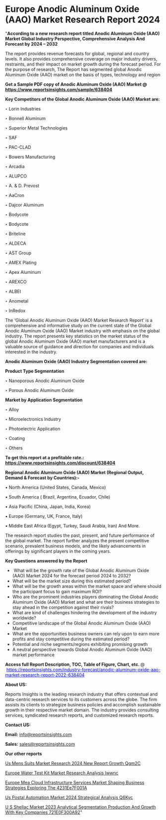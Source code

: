 # Europe Anodic Aluminum Oxide (AAO) Market Research Report 2024

"<strong>According to a new research report titled Anodic Aluminum Oxide (AAO) Market Global Industry Perspective, Comprehensive Analysis And Forecast by 2024 – 2032</strong>

The report provides revenue forecasts for global, regional and country levels. It also provides comprehensive coverage on major industry drivers, restraints, and their impact on market growth during the forecast period. For the purpose of research, The Report has segmented global Anodic Aluminum Oxide (AAO) market on the basis of types, technology and region

<strong>Get a Sample PDF copy of Anodic Aluminum Oxide (AAO) Market </strong><strong>@<a href=https://www.reportsinsights.com/sample/638404 style=color:#0000ff;> https://www.reportsinsights.com/sample/638404</a></strong></font>

<strong>Key Competitors of the Global Anodic Aluminum Oxide (AAO) Market are:</strong>

‣ Lorin Industries

‣ Bonnell Aluminum

‣ Superior Metal Technologies

‣ SAF

‣ PAC-CLAD

‣ Bowers Manufacturing

‣ Arcadia

‣ ALUPCO

‣ A. & D. Prevost

‣ AaCron

‣ Dajcor Aluminum

‣ Bodycote

‣ Bodycote

‣ Briteline

‣ ALDECA

‣ AST Group

‣ AMEX Plating

‣ Apex Aluminum

‣ AREXCO

‣ ALBEI

‣ Anometal

‣ InRedox

The ‘Global Anodic Aluminum Oxide (AAO) Market Research Report’ is a comprehensive and informative study on the current state of the Global Anodic Aluminum Oxide (AAO) Market industry with emphasis on the global industry. The report presents key statistics on the market status of the global Anodic Aluminum Oxide (AAO) market manufacturers and is a valuable source of guidance and direction for companies and individuals interested in the industry.

<strong>Anodic Aluminum Oxide (AAO) Industry Segmentation covered are:</strong>

<strong>Product Type Segmentation</strong>

‣    Nanoporous Anodic Aluminum Oxide

‣ Porous Anodic Aluminum Oxide

<strong>Market by Application Segmentation</strong>

‣   Alloy

‣ Microelectronics Industry

‣ Photoelectric Application

‣ Coating

‣ Others

<strong>To get this report at a profitable rate.: <a href=https://www.reportsinsights.com/discount/638404 style=color:#0000ff;>https://www.reportsinsights.com/discount/638404</a></strong></font>

<strong>Regional Anodic Aluminum Oxide (AAO) Market (Regional Output, Demand &amp; Forecast by Countries):-</strong>

• North America (United States, Canada, Mexico)

• South America ( Brazil, Argentina, Ecuador, Chile)

• Asia Pacific (China, Japan, India, Korea)

• Europe (Germany, UK, France, Italy)

• Middle East Africa (Egypt, Turkey, Saudi Arabia, Iran) And More.

The research report studies the past, present, and future performance of the global market. The report further analyzes the present competitive scenario, prevalent business models, and the likely advancements in offerings by significant players in the coming years.

<strong>Key Questions answered by the Report</strong>
<ul>
  <li> What will be the growth rate of the Global Anodic Aluminum Oxide (AAO) Market 2024 for the forecast period 2024 to 2032?</li>
  <li>What will be the market size during this estimated period?</li>
  <li>What will be the growth areas within the market space and where should the participant focus to gain maximum ROI?</li>
  <li>Who are the prominent industries players dominating the Global Anodic Aluminum Oxide (AAO) Market and what are their business strategies to stay ahead in the competition against their rivals?</li>
  <li>What are kind of challenges hindering the development of the industry worldwide?</li>
  <li>Competitive landscape of the Global Anodic Aluminum Oxide (AAO) Market</li>
  <li>What are the opportunities business owners can rely upon to earn more profits and stay competitive during the estimated period?</li>
  <li>Potential and niche segments/regions exhibiting promising growth</li>
  <li>A neutral perspective towards Global Anodic Aluminum Oxide (AAO) market performance</li>
</ul>
<strong>Access full Report Description, TOC, Table of Figure, Chart, etc. </strong>@  <a href=https://reportsinsights.com/industry-forecast/anodic-aluminum-oxide-aao-market-research-report-2022-638404 style=color:#0000ff;>https://reportsinsights.com/industry-forecast/anodic-aluminum-oxide-aao-market-research-report-2022-638404</a></font>

<strong><strong>About US</strong>:</strong>

Reports Insights is the leading research industry that offers contextual and data-centric research services to its customers across the globe. The firm assists its clients to strategize business policies and accomplish sustainable growth in their respective market domain. The industry provides consulting services, syndicated research reports, and customized research reports.

<strong>Contact US:</strong>

<p class=""""><b>Email:</b> <a href=mailto:info@reportsinsights.com>info@reportsinsights.com</a></p>
<p class=""""><b>Sales:</b> <a href=mailto:sales@reportsinsights.com>sales@reportsinsights.com</a></p>

<strong>Our other reports</strong>

<a href=https://www.linkedin.com/pulse/us-mens-suits-market-research-2024-new-report-growth-qgm2c/>Us Mens Suits Market Research 2024 New Report Growth Qgm2C</a>

<a href=https://www.linkedin.com/pulse/europe-water-test-kit-market-research-analysis-iwwnc/>Europe Water Test Kit Market Research Analysis Iwwnc</a>

<a href=https://medium.com/@akitotamura255/europe-mea-cloud-infrastructure-services-market-shaping-business-strategies-exploring-the-4231ee7f001a>Europe Mea Cloud Infrastructure Services Market Shaping Business Strategies Exploring The 4231Ee7F001A</a>

<a href=https://www.linkedin.com/pulse/us-postal-automation-market-2024-strategical-analysis-q6kyc/>Us Postal Automation Market 2024 Strategical Analysis Q6Kyc</a>

<a href=https://medium.com/@singhaakesh50/u-s-shellac-market-2023-analytical-segmentation-production-and-growth-with-key-companies-721e0f300a92>U S Shellac Market 2023 Analytical Segmentation Production And Growth With Key Companies 721E0F300A92</a>"
